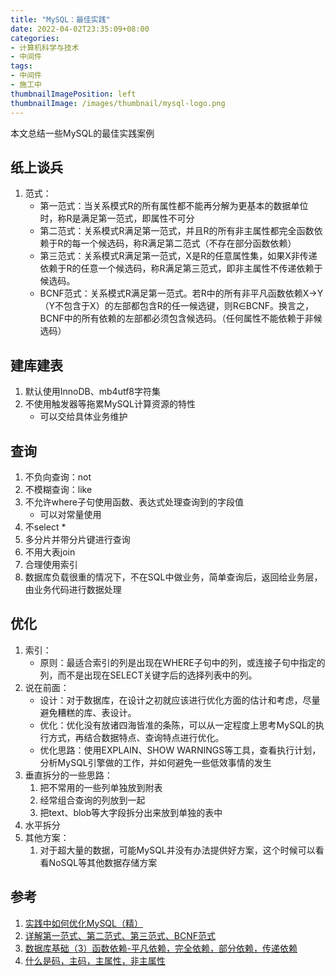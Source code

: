 ```yaml
---
title: "MySQL：最佳实践"
date: 2022-04-02T23:35:09+08:00
categories:
- 计算机科学与技术
- 中间件
tags:
- 中间件
- 施工中
thumbnailImagePosition: left
thumbnailImage: /images/thumbnail/mysql-logo.png
---
```

本文总结一些MySQL的最佳实践案例
<!--more-->
## 纸上谈兵
1. 范式：
    - 第一范式：当关系模式R的所有属性都不能再分解为更基本的数据单位时，称R是满足第一范式，即属性不可分
    - 第二范式：关系模式R满足第一范式，并且R的所有非主属性都完全函数依赖于R的每一个候选码，称R满足第二范式（不存在部分函数依赖）
    - 第三范式：关系模式R满足第一范式，X是R的任意属性集，如果X非传递依赖于R的任意一个候选码，称R满足第三范式，即非主属性不传递依赖于候选码。
    - BCNF范式：关系模式R满足第一范式。若R中的所有非平凡函数依赖X→Y（Y不包含于X）的左部都包含R的任一候选键，则R∈BCNF。换言之，BCNF中的所有依赖的左部都必须包含候选码。（任何属性不能依赖于非候选码）
## 建库建表
1. 默认使用InnoDB、mb4utf8字符集
1. 不使用触发器等拖累MySQL计算资源的特性
    - 可以交给具体业务维护

## 查询
1. 不负向查询：not
1. 不模糊查询：like
1. 不允许where子句使用函数、表达式处理查询到的字段值
    - 可以对常量使用
1. 不select *
1. 多分片并带分片键进行查询
1. 不用大表join
1. 合理使用索引
1. 数据库负载很重的情况下，不在SQL中做业务，简单查询后，返回给业务层，由业务代码进行数据处理

## 优化
1. 索引：
    - 原则：最适合索引的列是出现在WHERE子句中的列，或连接子句中指定的列，而不是出现在SELECT关键字后的选择列表中的列。
1. 说在前面：
    - 设计：对于数据库，在设计之初就应该进行优化方面的估计和考虑，尽量避免糟糕的库、表设计。
    - 优化：优化没有放诸四海皆准的条陈，可以从一定程度上思考MySQL的执行方式，再结合数据特点、查询特点进行优化。
    - 优化思路：使用EXPLAIN、SHOW WARNINGS等工具，查看执行计划，分析MySQL引擎做的工作，并如何避免一些低效事情的发生
1. 垂直拆分的一些思路：
    1. 把不常用的一些列单独放到附表
    1. 经常组合查询的列放到一起
    1. 把text、blob等大字段拆分出来放到单独的表中
1. 水平拆分
1. 其他方案：
    1. 对于超大量的数据，可能MySQL并没有办法提供好方案，这个时候可以看看NoSQL等其他数据存储方案

## 参考
1. [实践中如何优化MySQL（精）](https://blog.csdn.net/qq_35642036/article/details/82820129)
1. [详解第一范式、第二范式、第三范式、BCNF范式](https://blog.csdn.net/wenco1/article/details/88077279)
1. [数据库基础（3）函数依赖-平凡依赖，完全依赖，部分依赖，传递依赖](https://blog.csdn.net/Candle_light/article/details/84424505)
1. [什么是码，主码，主属性，非主属性](https://blog.csdn.net/QQ1449301756/article/details/40345799)